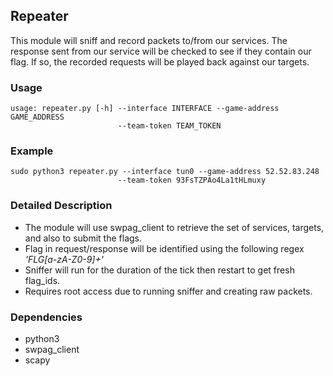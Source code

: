 ## Repeater

This module will sniff and record packets to/from our services. The response sent from our service will be checked to see if they contain our flag. If so, the recorded requests will be played back against our targets.

### Usage

```
usage: repeater.py [-h] --interface INTERFACE --game-address GAME_ADDRESS
						--team-token TEAM_TOKEN
```

### Example

```
sudo python3 repeater.py --interface tun0 --game-address 52.52.83.248
						--team-token 93FsTZPAo4La1tHLmuxy
```

### Detailed Description

- The module will use swpag_client to retrieve the set of services, targets, and also to submit the flags.
- Flag in request/response will be identified using the following regex *'FLG[a-zA-Z0-9]+'*
- Sniffer will run for the duration of the tick then restart to get fresh flag_ids.
- Requires root access due to running sniffer and creating raw packets.

### Dependencies

- python3
- swpag_client
- scapy